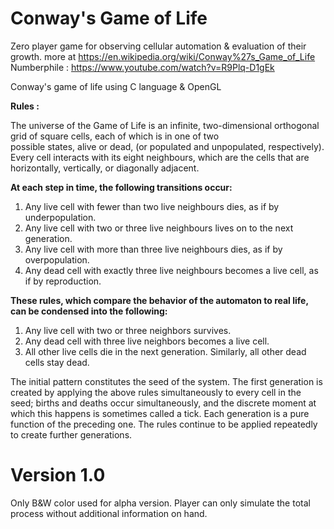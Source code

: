 # Conway's Game of Life

Zero player game for observing cellular automation & evaluation of their growth.
more at https://en.wikipedia.org/wiki/Conway%27s_Game_of_Life
Numberphile : https://www.youtube.com/watch?v=R9Plq-D1gEk

Conway's game of life using C language &amp; OpenGL

**Rules :**

The universe of the Game of Life is an infinite, two-dimensional orthogonal grid of square cells, each of which is in one of two      
possible states, alive or dead, (or populated and unpopulated, respectively). Every cell interacts with its eight neighbours, which are the cells that are horizontally, vertically, or diagonally adjacent. 

**At each step in time, the following transitions occur:**

1. Any live cell with fewer than two live neighbours dies, as if by underpopulation.
2. Any live cell with two or three live neighbours lives on to the next generation.
3. Any live cell with more than three live neighbours dies, as if by overpopulation.
4. Any dead cell with exactly three live neighbours becomes a live cell, as if by reproduction.

**These rules, which compare the behavior of the automaton to real life, can be condensed into the following:**

1. Any live cell with two or three neighbors survives.
2. Any dead cell with three live neighbors becomes a live cell.
3. All other live cells die in the next generation. Similarly, all other dead cells stay dead.

The initial pattern constitutes the seed of the system. The first generation is created by applying the above rules simultaneously to every cell in the seed; births and deaths occur simultaneously, and the discrete moment at which this happens is sometimes called a tick. Each generation is a pure function of the preceding one. The rules continue to be applied repeatedly to create further generations.

# Version 1.0
Only B&W color used for alpha version.
Player can only simulate the total process without additional information on hand.
